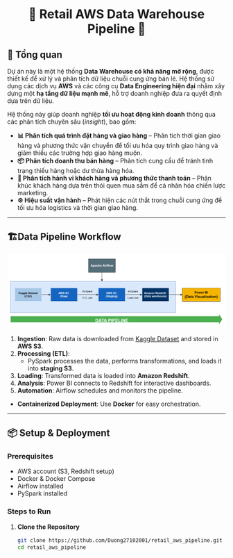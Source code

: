 <h1 align="center">🚀 Retail AWS Data Warehouse Pipeline 🚀</h1>

## 📌 Tổng quan

Dự án này là một hệ thống **Data Warehouse có khả năng mở rộng**, được thiết kế để xử lý và phân tích dữ liệu chuỗi cung ứng bán lẻ. Hệ thống sử dụng các dịch vụ **AWS** và các công cụ **Data Engineering hiện đại** nhằm xây dựng một **hạ tầng dữ liệu mạnh mẽ**, hỗ trợ doanh nghiệp đưa ra quyết định dựa trên dữ liệu.

Hệ thống này giúp doanh nghiệp **tối ưu hoạt động kinh doanh** thông qua các phân tích chuyên sâu (*insight*), bao gồm:

- **📊 Phân tích quá trình đặt hàng và giao hàng** – Phân tích thời gian giao hàng và phương thức vận chuyển để tối ưu hóa quy trình giao hàng và giảm thiểu các trường hợp giao hàng muộn.
- **📦 Phân tích doanh thu bán hàng** – Phân tích cung cầu để tránh tình trạng thiếu hàng hoặc dư thừa hàng hóa.
- **🛒 Phân tích hành vi khách hàng và phương thức thanh toán** – Phân khúc khách hàng dựa trên thói quen mua sắm để cá nhân hóa chiến lược marketing.
- **⚙️ Hiệu suất vận hành** – Phát hiện các nút thắt trong chuỗi cung ứng để tối ưu hóa logistics và thời gian giao hàng.
---

## 🏗️Data Pipeline Workflow
![Alt text](data/image/pipeline.PNG)
1. **Ingestion**: Raw data is downloaded from [Kaggle Dataset](https://www.kaggle.com/datasets/alinoranianesfahani/dataco-smart-supply-chain-for-big-data-analysis) and stored in **AWS S3**.
2. **Processing (ETL)**:
   - PySpark processes the data, performs transformations, and loads it into **staging S3**.
3. **Loading**: Transformed data is loaded into **Amazon Redshift**.
4. **Analysis**: Power BI connects to Redshift for interactive dashboards.
5. **Automation**: Airflow schedules and monitors the pipeline.
- **Containerized Deployment**: Use **Docker** for easy orchestration.
---

## 📦 Setup & Deployment

### Prerequisites
- AWS account (S3, Redshift setup)
- Docker & Docker Compose
- Airflow installed
- PySpark installed

### Steps to Run

1. **Clone the Repository**
   ```bash
   git clone https://github.com/Duong27102001/retail_aws_pipeline.git
   cd retail_aws_pipeline
